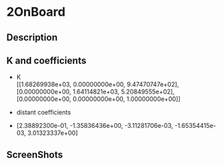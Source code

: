 # 2OnBoard

## Description


## K and coefficients
* K  
 [[1.68269938e+03, 0.00000000e+00, 9.47470747e+02],  
 [0.00000000e+00, 1.64114821e+03, 5.20849555e+02],  
 [0.00000000e+00, 0.00000000e+00, 1.00000000e+00]]  
 
 * distant coefficients
- [2.38892300e-01, -1.35836436e+00, -3.11281706e-03, -1.65354415e-03, 3.01323337e+00]

## ScreenShots
